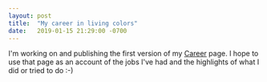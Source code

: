 ```yaml
---
layout: post
title:  "My career in living colors"
date:   2019-01-15 21:29:00 -0700
---
```


I'm working on and publishing the first version of my [Career](/career) page. I hope to use that page as an account of the jobs I've had and the highlights of what I did or tried to do :-)